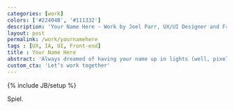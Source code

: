 ```yaml
---
categories: [work]
colors: ['#22404B', '#111332']
description: 'Your Name Here - Work by Joel Parr, UX/UI Designer and Front-end Developer in Austin, TX.'
layout: post
permalink: /work/yournamehere
tags : [UX, IA, UI, Front-end]
title : Your Name Here
abstract: 'Always dreamed of having your name up in lights (well, pixels)? You’d fit in here perfectly.'
custom_cta: 'Let’s work together'
---
```

{% include JB/setup %}

Spiel.